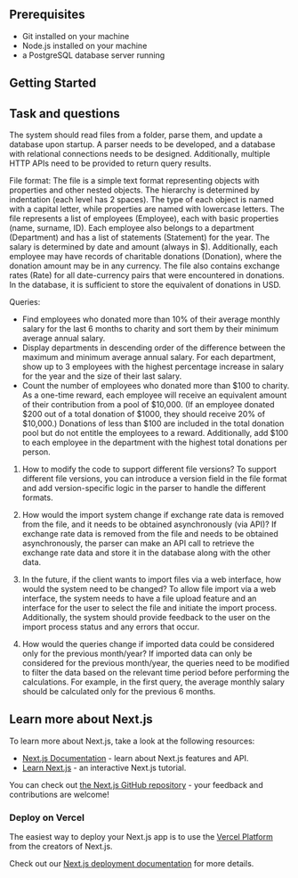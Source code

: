 ## Prerequisites
- Git installed on your machine
- Node.js installed on your machine
- a PostgreSQL database server running

## Getting Started


## Task and questions
The system should read files from a folder, parse them, and update a database upon startup. A parser needs to be developed, and a database with relational connections needs to be designed. Additionally, multiple HTTP APIs need to be provided to return query results.

File format:
The file is a simple text format representing objects with properties and other nested objects. The hierarchy is determined by indentation (each level has 2 spaces). The type of each object is named with a capital letter, while properties are named with lowercase letters. The file represents a list of employees (Employee), each with basic properties (name, surname, ID). Each employee also belongs to a department (Department) and has a list of statements (Statement) for the year. The salary is determined by date and amount (always in $). Additionally, each employee may have records of charitable donations (Donation), where the donation amount may be in any currency. The file also contains exchange rates (Rate) for all date-currency pairs that were encountered in donations. In the database, it is sufficient to store the equivalent of donations in USD.

Queries:
- Find employees who donated more than 10% of their average monthly salary for the last 6 months to charity and sort them by their minimum average annual salary.
- Display departments in descending order of the difference between the maximum and minimum average annual salary. For each department, show up to 3 employees with the highest percentage increase in salary for the year and the size of their last salary.
- Count the number of employees who donated more than $100 to charity. As a one-time reward, each employee will receive an equivalent amount of their contribution from a pool of $10,000. (If an employee donated $200 out of a total donation of $1000, they should receive 20% of $10,000.) Donations of less than $100 are included in the total donation pool but do not entitle the employees to a reward. Additionally, add $100 to each employee in the department with the highest total donations per person.

1. How to modify the code to support different file versions?
To support different file versions, you can introduce a version field in the file format and add version-specific logic in the parser to handle the different formats.

2. How would the import system change if exchange rate data is removed from the file, and it needs to be obtained asynchronously (via API)?
If exchange rate data is removed from the file and needs to be obtained asynchronously, the parser can make an API call to retrieve the exchange rate data and store it in the database along with the other data.

3. In the future, if the client wants to import files via a web interface, how would the system need to be changed?
To allow file import via a web interface, the system needs to have a file upload feature and an interface for the user to select the file and initiate the import process. Additionally, the system should provide feedback to the user on the import process status and any errors that occur.

4. How would the queries change if imported data could be considered only for the previous month/year?
If imported data can only be considered for the previous month/year, the queries need to be modified to filter the data based on the relevant time period before performing the calculations. For example, in the first query, the average monthly salary should be calculated only for the previous 6 months.

## Learn more about Next.js
To learn more about Next.js, take a look at the following resources:

- [Next.js Documentation](https://nextjs.org/docs) - learn about Next.js features and API.
- [Learn Next.js](https://nextjs.org/learn) - an interactive Next.js tutorial.

You can check out [the Next.js GitHub repository](https://github.com/vercel/next.js/) - your feedback and contributions are welcome!

### Deploy on Vercel
The easiest way to deploy your Next.js app is to use the [Vercel Platform](https://vercel.com/new?utm_medium=default-template&filter=next.js&utm_source=create-next-app&utm_campaign=create-next-app-readme) from the creators of Next.js.

Check out our [Next.js deployment documentation](https://nextjs.org/docs/deployment) for more details.
